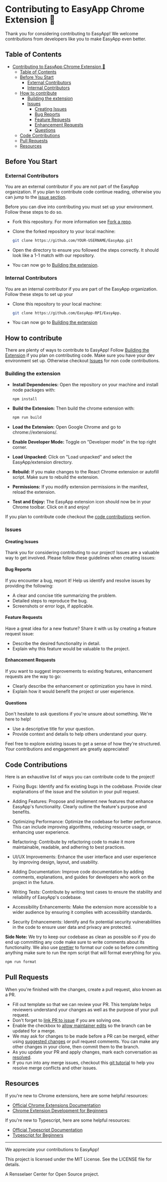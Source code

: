 # Contributing to EasyApp Chrome Extension 🚀

Thank you for considering contributing to EasyApp! We welcome contributions from developers like you to make EasyApp even better.

<!-- omit in toc -->

## Table of Contents

- [Contributing to EasyApp Chrome Extension 🚀](#contributing-to-easyapp-chrome-extension-)
  - [Table of Contents](#table-of-contents)
  - [Before You Start](#before-you-start)
    - [External Contributors](#external-contributors)
    - [Internal Contributors](#internal-contributors)
  - [How to contribute](#how-to-contribute)
    - [Building the extension](#building-the-extension)
    - [Issues](#issues)
      - [Creating Issues](#creating-issues)
      - [Bug Reports](#bug-reports)
      - [Feature Requests](#feature-requests)
      - [Enhancement Requests](#enhancement-requests)
      - [Questions](#questions)
  - [Code Contributions](#code-contributions)
  - [Pull Requests](#pull-requests)
  - [Resources](#resources)

## Before You Start

### External Contributors

You are an external contributor if you are not part of the EasyApp organization. If you plan to contribute code continue reading, otherwise you can jump to the [issue section](#issues).

Before you can dive into contributing you must set up your environment. Follow these steps to do so.

- Fork this repository. For more information see [Fork a repo](https://docs.github.com/en/get-started/quickstart/fork-a-repo?tool=webui).

- Clone the forked repository to your local machine:

  ```bash
  git clone https://github.com/YOUR-USERNAME/EasyApp.git
  ```

- Open the directory to ensure you followed the steps correctly. It should look like a 1-1 match with our repository.

- You can now go to [Building the extension](#building-the-extension).

### Internal Contributors

You are an internal contributor if you are part of the EasyApp organization. Follow these steps to set up your

- Clone this repository to your local machine:

  ```bash
  git clone https://github.com/EasyApp-RPI/EasyApp.
  ```

- You can now go to [Building the extension](#building-the-extension)

## How to contribute

There are plenty of ways to contribute to EasyApp! Follow [Building the Extension](building-the-extension) if you plan on contributing code. Make sure you have your dev environment set up. Otherwise checkout [Issues](issues) for non code contributions.

### Building the extension

- **Install Dependencies:** Open the repository on your machine and install node packages with:

  ```bash
  npm install
  ```

- **Build the Extension:** Then build the chrome extension with:

  ```bash
  npm run build
  ```

- **Load the Extension:** Open Google Chrome and go to chrome://extensions/.
- **Enable Developer Mode:** Toggle on "Developer mode" in the top right corner.
- **Load Unpacked:** Click on "Load unpacked" and select the EasyApp/extension directory.
- **Rebuild:** If you make changes to the React Chrome extension or autofill script. Make sure to rebuild the extension.
- **Permissions:** If you modify extension permissions in the manifest, reload the extension.
- **Test and Enjoy:** The EasyApp extension icon should now be in your Chrome toolbar. Click on it and enjoy!

If you plan to contribute code checkout the [code contributions](#code-contributions) section.

### Issues

#### Creating Issues

Thank you for considering contributing to our project! Issues are a valuable way to get involved. Please follow these guidelines when creating issues:

#### Bug Reports

If you encounter a bug, report it! Help us identify and resolve issues by providing the following:

- A clear and concise title summarizing the problem.
- Detailed steps to reproduce the bug.
- Screenshots or error logs, if applicable.

#### Feature Requests

Have a great idea for a new feature? Share it with us by creating a feature request issue:

- Describe the desired functionality in detail.
- Explain why this feature would be valuable to the project.

#### Enhancement Requests

If you want to suggest improvements to existing features, enhancement requests are the way to go:

- Clearly describe the enhancement or optimization you have in mind.
- Explain how it would benefit the project or user experience.

#### Questions

Don't hesitate to ask questions if you're unsure about something. We're here to help!

- Use a descriptive title for your question.
- Provide context and details to help others understand your query.

Feel free to explore existing issues to get a sense of how they're structured. Your contributions and engagement are greatly appreciated!

## Code Contributions

Here is an exhaustive list of ways you can contribute code to the project!

- Fixing Bugs: Identify and fix existing bugs in the codebase. Provide clear explanations of the issue and the solution in your pull request.

- Adding Features: Propose and implement new features that enhance EasyApp's functionality. Clearly outline the feature's purpose and benefits.

- Optimizing Performance: Optimize the codebase for better performance. This can include improving algorithms, reducing resource usage, or enhancing user experience.

- Refactoring: Contribute by refactoring code to make it more maintainable, readable, and adhering to best practices.

- UI/UX Improvements: Enhance the user interface and user experience by improving design, layout, and usability.

- Adding Documentation: Improve code documentation by adding comments, explanations, and guides for developers who work on the project in the future.

- Writing Tests: Contribute by writing test cases to ensure the stability and reliability of EasyApp's codebase.

- Accessibility Enhancements: Make the extension more accessible to a wider audience by ensuring it complies with accessibility standards.

- Security Enhancements: Identify and fix potential security vulnerabilities in the code to ensure user data and privacy are protected.

**Side Note:** We try to keep our codebase as clean as possible so if you do end up committing any code make sure to write comments about its functionality. We also use [prettier](https://prettier.io/) to format our code so before committing anything make sure to run the npm script that will format everything for you.

  ```bash
  npm run format
  ```

## Pull Requests

When you're finished with the changes, create a pull request, also known as a PR.

- Fill out template so that we can review your PR. This template helps reviewers understand your changes as well as the purpose of your pull request.
- Don't forget to [link PR to issue](https://docs.github.com/en/issues/tracking-your-work-with-issues/linking-a-pull-request-to-an-issue) if you are solving one.
- Enable the checkbox to [allow maintainer edits](https://docs.github.com/en/github/collaborating-with-issues-and-pull-requests/allowing-changes-to-a-pull-request-branch-created-from-a-fork) so the branch can be updated for a merge.
- We may ask for changes to be made before a PR can be merged, either using [suggested changes](https://docs.github.com/en/github/collaborating-with-issues-and-pull-requests/incorporating-feedback-in-your-pull-request) or pull request comments. You can make any other changes in your clone, then commit them to the branch.
- As you update your PR and apply changes, mark each conversation as [resolved](https://docs.github.com/en/github/collaborating-with-issues-and-pull-requests/commenting-on-a-pull-request#resolving-conversations).
- If you run into any merge issues, checkout this [git tutorial](https://github.com/skills/resolve-merge-conflicts) to help you resolve merge conflicts and other issues.

## Resources

If you're new to Chrome extensions, here are some helpful resources:

- [Official Chrome Extensions Documentation](https://developer.chrome.com/docs/extensions/mv3/getstarted/)
- [Chrome Extension Development for Beginners](https://www.smashingmagazine.com/2017/04/browser-extension-edge-chrome-firefox-opera-brave-vivaldi/)

If you're new to Typescript, here are some helpful resources:

- [Official Typescript Documentation](https://www.typescriptlang.org/docs/)
- [Typescript for Beginners](https://www.freecodecamp.org/news/learn-typescript-beginners-guide/)

---

We appreciate your contributions to EasyApp!

This project is licensed under the MIT License. See the LICENSE file for details.

A Rensselaer Center for Open Source project.
